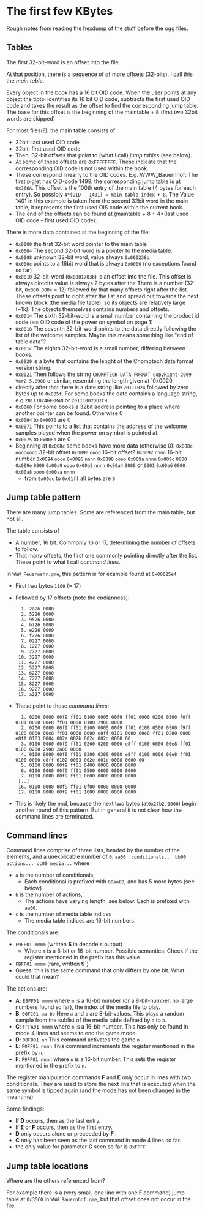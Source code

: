 The first few KBytes
====================

Rough notes from reading the hexdump of the stuff before the ogg files.

Tables
------

The first 32-bit-word is an offset into the file.

At that position, there is a sequence of of more offsets (32-bits). I call this the *main table*.

Every object in the book has a 16 bit OID code. When the user points at any object the tiptoi identifies its 16 bit OID code, subtracts the first used OID code and takes the result as the offset to find the corresponding jump table. The base for this offset is the beginning of the maintable + 8 (first two 32bit words are skipped)

For most files(?), the main table consists of
 * 32bit: last used OID code
 * 32bit: first used OID code
 * Then, 32-bit offsets that point to (what I call) *jump tables* (see below).
 * At some of these offsets are `0xFFFFFFFF`. These indicate that the corresponding OID code is not used within the book.
 * These correspond linearly to the OID codes.
   E.g. WWW_Bauernhof: The first piglet has OID-code 1499, the corresponding
   jump table is at `0x766A`. This offset is the 100th entry of the main table (4 bytes for each entry). So possibly `4*(OID - 1401) = main table index + 8`. The Value 1401 in this example is taken from the second 32bit word in the main table, it represents the first used OIS code within the current book.
 * The end of the offsets can be found at (maintable + 8 + 4*(last used OID code - first used OID code).

There is more data contained at the beginning of the file:
 * `0x0000` the first 32-bit word pointer to the main table
 * `0x0004` The second 32-bit word is a pointer to the media table.
 * `0x0008` unknown 32-bit word, value always `0x000238b` 
 * `0x000c` points to a 16bit word that is alwaya `0x0000` (no exceptions found so far)
 * `0x0010` 32-bit-word (`0x0001703b`) is an offset into the file. This offset is always direcIts value is always 2 bytes after the There is a
   number (32-bit, `0x000 000c` = 12) followed by that many offsets right after
   the list. These offsets point to right after the list and spread out towards the
   next known block (the media file table), so its objects are relatively large
   (~1k). The objects themselves contains numbers and offsets.
 * `0x0014` The sixth 32-bit-word is a small number containing the product id code (== OID code of the power on symbol on page 1) 
 * `0x0018` The seventh 32-bit-word points to the data directly following the list of the welcome samples. Maybe this means something like "end of table data"?
 * `0x001c` The eighth 32-bit-word is a small number, differing between books.
 * `0x0020` is a byte that contains the lenght of the Chomptech data format version string. 
 * `0x0021` Then follows the string `CHOMPTECH DATA FORMAT CopyRight 2009 Ver2.5.0908` or similar, resembling the length given at `0x0020
 * directly after that there is a date string like `20111024` followed by zero bytes up to `0x005f`. For some books the date contains a language string, e.g `20111024GERMAN` or `20111002DUTCH` 
 * `0x0060` For some books a 32bit address pointing to a place where another pointer can be found. Otherwise 0
 * `0x0064` to `0x0070` are 0
 * `0x0071` This points to a list that contains the address of the welcome samples played when the power on symbol is pointed at.
 * `0x0075` to `0x008b` are 0
 * Beginning at `0x008c` some books have more data (otherwise 0):
   `0x008c`      `oooooooo` 32-bit offset 
   `0x0090`      `oooo` 16-bit offset?
   `0x0092`      `nnnn` 16-bit number
   `0x0094`      `oooo`
   `0x0096`      `nnnn`
   `0x0098`      `oooo`
   `0x009a`      `nnnn`
   `0x009c`      `0000`
   `0x009e`      `0000`
   `0x00a0`      `oooo`
   `0x00a2`      `nnnn`
   `0x00a4`      `0000` or `0001`
   `0x00a6`      `0000`
   `0x00a8`      `oooo`
   `0x00aa`      `nnnn`
   * from `0x00ac` to `0x01ff` all bytes are `0`


Jump table pattern
------------------

There are many jump tables. Some are referenced from the main table, but not all.

The table consists of
 * A number,  16 bit. Commonly 16 or 17, determining the number of offsets to follow.
 * That many offsets, the first one commonly pointing directly after the list. These point to what I call *command lines*.

In `WWW_Feuerwehr.gme`, this pattern is for example found at `0x00025e4`
 * First two bytes `1100` (= 17)
 * Followed by 17 offsets (note the endianness):

         1. 2a26 0000
         2. 5226 0000
         3. 9526 0000
         4. b726 0000
         5. e226 0000
         6. f226 0000
         7. 0227 0000
         8. 1227 0000
         9. 2227 0000
        10. 3227 0000
        11. 4227 0000
        12. 5227 0000
        13. 6227 0000
        14. 7227 0000
        15. 8227 0000
        16. 9227 0000
        17. a227 0000

 * These point to these *command lines*:

         1. 0200 0000 00f9 ff01 0100 0005 00f9 ff01 0000 0200 0500 f0ff 0101 0000 00e8 ff01 0000 0100 2900 0000
         2. 0200 0000 00f9 ff01 0100 0005 00f9 ff01 0100 0500 0500 f9ff 0100 0000 00e8 ff01 0000 0000 e8ff 0101 0000 00e8 ff01 0200 0000 e8ff 0103 0004 002a 002b 002c 002d 0000 00
         3. 0100 0000 00f9 ff01 0200 0200 0000 e8ff 0100 0000 00e8 ff01 0100 0200 2900 2a00 0000
         4. 0100 0000 00f9 ff01 0300 0300 0000 e8ff 0100 0000 00e8 ff01 0100 0000 e8ff 0102 0003 002e 001c 0008 0000 00
         5. 0100 0000 00f9 ff01 0400 0000 0000 0000
         6. 0100 0000 00f9 ff01 0500 0000 0000 0000
         7. 0100 0000 00f9 ff01 0600 0000 0000 0000
        [..]
        16. 0100 0000 00f9 ff01 0f00 0000 0000 0000
        17. 0100 0000 00f9 ff01 1000 0000 0000 0000

  * This is likely the end, because the next two bytes (at`0x27b2`, `1000`) begin another round of this pattern. But in general it is not clear how the command lines are terminated.

Command lines
-------------

Command lines comprise of three lists, headed by the number of the elements, and a unexplicable number of `0`: `aa00  conditionals... bb00  actions... cc00 media...` where
 * `a` is the number of conditionals,
   - Each conditional is prefixed with `00aa00`, and has 5 more bytes (see below)
 * `b` is the number of actions,
   - The actions have varying length, see below. Each is prefixed with `aa00`.
 * `c` is the number of media table indices
   - The media table indices are 16-bit numbers.

The conditionals are:
 * `F9FF01 mmmm` (written **S** in decode`s output)
   - Where `m` is a 8-bit or 16-bit number. Possible semantics: Check if the register mentioned in the prefix has this value.
 * `FBFF01 mmmm` (rare, written **S`**)
 * Guess: this is the same command that only differs by one bit. What could that mean? 

The actions are:
 * **A**: `E8FF01 mmmm`  where `m` is a 16-bit number (or a 8-bit-number, no large numbers found so far), the index of the media file to play.
 * **B**: `00FC01 aa bb` Here `a` and `b` are 8-bit-values. This plays a random sample from the sublist of the media table defined by `a` to `b`.
 * **C**: `FFFA01 mmmm`  where `m` is a 16-bit-number. This has only be found in mode 4 lines and seems to end the game mode.
 * **D**: `00FD01 nn`    This command activates the game `n`
 * **E**: `F0FF01 nnnn`  This command increments the register mentioned in the prefix by `n`.
 * **F**: `F9FF01 nnnn`  where `n` is a 16-bit number. This sets the register mentioned in the prefix to `n`.

The register manipulation commands **F** and **E** only occur in lines with two conditionals. They are used to store the next line that is executed when the same symbol is tipped again (and the mode has not been changed in the meantime)  

Some findings:
- If **D** occurs, then as the last entry.
- If **E** or **F** occurs, then as the first entry.
- **D** only occurs alone or preceeded by **F** .
- **C** only has been seen as the last command in mode 4 lines so far. 
- the only value for parameter **C** seen so far is `0xFFFF`

Jump table locations
--------------------

Where are the others referenced from?

For example there is a (very small, one line with one **F** command) jump-table at `0x35C0` in `WWW_Bauernhof.gme`, but that offset does not occur in the file.
